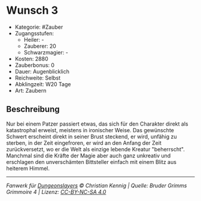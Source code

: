 # Wunsch 3

- Kategorie: #Zauber
- Zugangsstufen:
  - Heiler: -
  - Zauberer: 20
  - Schwarzmagier: -
- Kosten: 2880
- Zauberbonus: 0
- Dauer: Augenblicklich
- Reichweite: Selbst
- Abklingzeit: W20 Tage
- Art: Zaubern

## Beschreibung

Nur bei einem Patzer passiert etwas, das sich für den Charakter direkt als katastrophal erweist, meistens in ironischer Weise. Das gewünschte Schwert erscheint direkt in seiner Brust steckend, er wird, unfähig zu sterben, in der Zeit eingefroren, er wird an den Anfang der Zeit zurückversetzt, wo er die Welt als einzige lebende Kreatur "beherrscht". Manchmal sind die Kräfte der Magie aber auch ganz unkreativ und erschlagen den unverschämten Bittsteller einfach mit einem Blitz aus heiterem Himmel.

---

_Fanwerk für [Dungeonslayers](https://www.dungeonslayers.net/) © Christian Kennig | Quelle: Bruder Grimms Grimmoire 4 | Lizenz: [CC-BY-NC-SA 4.0](https://creativecommons.org/licenses/by-nc-sa/4.0/deed.de)_
